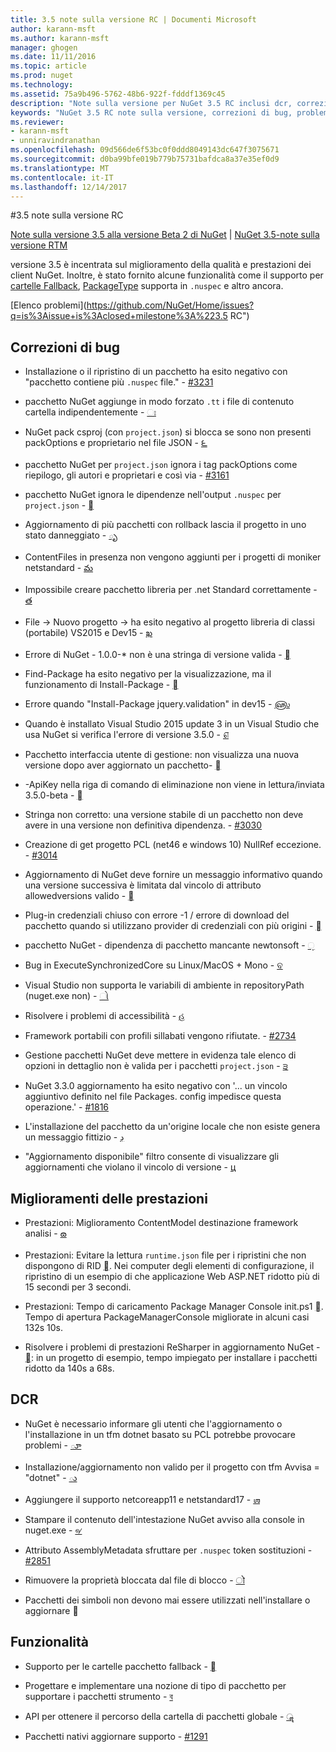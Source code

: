 ```yaml
---
title: 3.5 note sulla versione RC | Documenti Microsoft
author: karann-msft
ms.author: karann-msft
manager: ghogen
ms.date: 11/11/2016
ms.topic: article
ms.prod: nuget
ms.technology: 
ms.assetid: 75a9b496-5762-48b6-922f-fdddf1369c45
description: "Note sulla versione per NuGet 3.5 RC inclusi dcr, correzioni di bug, le funzionalità aggiunte e problemi noti."
keywords: "NuGet 3.5 RC note sulla versione, correzioni di bug, problemi noti, aggiunta di funzionalità, eseguire"
ms.reviewer:
- karann-msft
- unniravindranathan
ms.openlocfilehash: 09d566de6f53bc0f0ddd8049143dc647f3075671
ms.sourcegitcommit: d0ba99bfe019b779b75731bafdca8a37e35ef0d9
ms.translationtype: MT
ms.contentlocale: it-IT
ms.lasthandoff: 12/14/2017
---
```

#<a name="35-rc-release-notes"></a>3.5 note sulla versione RC

[Note sulla versione 3.5 alla versione Beta 2 di NuGet](../release-notes/nuget-3.5-Beta2.md) | [NuGet 3.5-note sulla versione RTM](../release-notes/nuget-3.5-RTM.md)

versione 3.5 è incentrata sul miglioramento della qualità e prestazioni dei client NuGet. Inoltre, è stato fornito alcune funzionalità come il supporto per [cartelle Fallback](https://github.com/NuGet/Home/issues/2899), [PackageType](https://github.com/NuGet/Home/issues/2476) supporta in `.nuspec` e altro ancora.

[Elenco problemi](https://github.com/NuGet/Home/issues?q=is%3Aissue+is%3Aclosed+milestone%3A%223.5 RC")

## <a name="bug-fixes"></a>Correzioni di bug

* Installazione o il ripristino di un pacchetto ha esito negativo con "pacchetto contiene più `.nuspec` file." - [#3231](https://github.com/NuGet/Home/issues/3231)

* pacchetto NuGet aggiunge in modo forzato `.tt` i file di contenuto cartella indipendentemente - [&#3203;](https://github.com/NuGet/Home/issues/3203)

* NuGet pack csproj (con `project.json`) si blocca se sono non presenti packOptions e proprietario nel file JSON - [&#3180;](https://github.com/NuGet/Home/issues/3180)

* pacchetto NuGet per `project.json` ignora i tag packOptions come riepilogo, gli autori e proprietari e così via - [#3161](https://github.com/NuGet/Home/issues/3161)

* pacchetto NuGet ignora le dipendenze nell'output `.nuspec` per `project.json`  -  [&#3145;](https://github.com/NuGet/Home/issues/3145)

* Aggiornamento di più pacchetti con rollback lascia il progetto in uno stato danneggiato - [&#3139;](https://github.com/NuGet/Home/issues/3139)

* ContentFiles in presenza non vengono aggiunti per i progetti di moniker netstandard - [&#3118;](https://github.com/NuGet/Home/issues/3118)

* Impossibile creare pacchetto libreria per .net Standard correttamente - [&#3108;](https://github.com/NuGet/Home/issues/3108)

* File -> Nuovo progetto -> ha esito negativo al progetto libreria di classi (portabile) VS2015 e Dev15 - [&#3094;](https://github.com/NuGet/Home/issues/3094)

* Errore di NuGet - 1.0.0-* non è una stringa di versione valida - [&#3070;](https://github.com/NuGet/Home/issues/3070)

* Find-Package ha esito negativo per la visualizzazione, ma il funzionamento di Install-Package - [&#3068;](https://github.com/NuGet/Home/issues/3068)

* Errore quando "Install-Package jquery.validation" in dev15 - [&#3061;](https://github.com/NuGet/Home/issues/3061)

* Quando è installato Visual Studio 2015 update 3 in un Visual Studio che usa NuGet si verifica l'errore di versione 3.5.0 - [&#3053;](https://github.com/NuGet/Home/issues/3053)

* Pacchetto interfaccia utente di gestione: non visualizza una nuova versione dopo aver aggiornato un pacchetto- [&#3041;](https://github.com/NuGet/Home/issues/3041)

* -ApiKey nella riga di comando di eliminazione non viene in lettura/inviata 3.5.0-beta - [&#3037;](https://github.com/NuGet/Home/issues/3037)

* Stringa non corretto: una versione stabile di un pacchetto non deve avere in una versione non definitiva dipendenza. - [#3030](https://github.com/NuGet/Home/issues/3030)

* Creazione di get progetto PCL (net46 e windows 10) NullRef eccezione. - [#3014](https://github.com/NuGet/Home/issues/3014)

* Aggiornamento di NuGet deve fornire un messaggio informativo quando una versione successiva è limitata dal vincolo di attributo allowedversions valido - [&#3013;](https://github.com/NuGet/Home/issues/3013)

* Plug-in credenziali chiuso con errore -1 / errore di download del pacchetto quando si utilizzano provider di credenziali con più origini - [&#2885;](https://github.com/NuGet/Home/issues/2885)

* pacchetto NuGet - dipendenza di pacchetto mancante newtonsoft - [&#2876;](https://github.com/NuGet/Home/issues/2876)

* Bug in ExecuteSynchronizedCore su Linux/MacOS + Mono - [&#2860;](https://github.com/NuGet/Home/issues/2860)

* Visual Studio non supporta le variabili di ambiente in repositoryPath (nuget.exe non) - [&#2763;](https://github.com/NuGet/Home/issues/2763)

* Risolvere i problemi di accessibilità - [&#2745;](https://github.com/NuGet/Home/issues/2745)

* Framework portabili con profili sillabati vengono rifiutate. - [#2734](https://github.com/NuGet/Home/issues/2734)

* Gestione pacchetti NuGet deve mettere in evidenza tale elenco di opzioni in dettaglio non è valida per i pacchetti `project.json`  -  [&#2665;](https://github.com/NuGet/Home/issues/2665)

* NuGet 3.3.0 aggiornamento ha esito negativo con '... un vincolo aggiuntivo definito nel file Packages. config impedisce questa operazione.' - [#1816](https://github.com/NuGet/Home/issues/1816)

* L'installazione del pacchetto da un'origine locale che non esiste genera un messaggio fittizio - [&#1674;](https://github.com/NuGet/Home/issues/1674)

* "Aggiornamento disponibile" filtro consente di visualizzare gli aggiornamenti che violano il vincolo di versione - [&#1094;](https://github.com/NuGet/Home/issues/1094)

## <a name="performance-improvements"></a>Miglioramenti delle prestazioni

* Prestazioni: Miglioramento ContentModel destinazione framework analisi - [&#3162;](https://github.com/NuGet/Home/issues/3162)

* Prestazioni: Evitare la lettura `runtime.json` file per i ripristini che non dispongono di RID [&#3150;](https://github.com/NuGet/Home/issues/3150). Nei computer degli elementi di configurazione, il ripristino di un esempio di che applicazione Web ASP.NET ridotto più di 15 secondi per 3 secondi.

* Prestazioni: Tempo di caricamento Package Manager Console init.ps1 [&#2956;](https://github.com/NuGet/Home/issues/2956). Tempo di apertura PackageManagerConsole migliorate in alcuni casi 132s 10s.

* Risolvere i problemi di prestazioni ReSharper in aggiornamento NuGet - [&#3044;](https://github.com/NuGet/Home/issues/3044): in un progetto di esempio, tempo impiegato per installare i pacchetti ridotto da 140s a 68s.

## <a name="dcrs"></a>DCR

* NuGet è necessario informare gli utenti che l'aggiornamento o l'installazione in un tfm dotnet basato su PCL potrebbe provocare problemi - [&#3138;](https://github.com/NuGet/Home/issues/3138)

* Installazione/aggiornamento non valido per il progetto con tfm Avvisa = "dotnet" - [&#3137;](https://github.com/NuGet/Home/issues/3137)

* Aggiungere il supporto netcoreapp11 e netstandard17 - [&#2998;](https://github.com/NuGet/Home/issues/2998)

* Stampare il contenuto dell'intestazione NuGet avviso alla console in nuget.exe - [&#2934;](https://github.com/NuGet/Home/issues/2934)

* Attributo AssemblyMetadata sfruttare per `.nuspec` token sostituzioni - [#2851](https://github.com/NuGet/Home/issues/2851)

* Rimuovere la proprietà bloccata dal file di blocco - [&#2379;](https://github.com/NuGet/Home/issues/2379)

* Pacchetti dei simboli non devono mai essere utilizzati nell'installare o aggiornare &#2807;

## <a name="features"></a>Funzionalità

* Supporto per le cartelle pacchetto fallback - [&#2899;](https://github.com/NuGet/Home/issues/2899)

* Progettare e implementare una nozione di tipo di pacchetto per supportare i pacchetti strumento - [&#2476;](https://github.com/NuGet/Home/issues/2476)

* API per ottenere il percorso della cartella di pacchetti globale - [&#2403;](https://github.com/NuGet/Home/issues/2403)

* Pacchetti nativi aggiornare supporto - [#1291](https://github.com/NuGet/Home/issues/1291)
